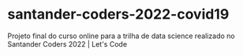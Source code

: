 # santander-coders-2022-covid19
Projeto final do curso online para a trilha de data science realizado no Santander Coders 2022 | Let's Code
